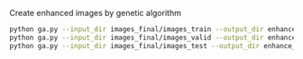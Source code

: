 Create enhanced images by genetic algorithm
```bash
python ga.py --input_dir images_final/images_train --output_dir enhance_train
python ga.py --input_dir images_final/images_valid --output_dir enhance_valid
python ga.py --input_dir images_final/images_test --output_dir enhance_test
```
